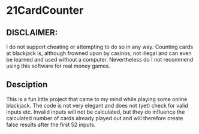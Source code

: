 # 21CardCounter
 
## DISCLAIMER:
I do not support cheating or attempting to do so in any way. Counting cards at blackjack is, although frowned upon by casinos, not illegal and can even be learned and used without a computer. Nevertheless do I not recommend using this software for real money games.

## Desciption
This is a fun little project that came to my mind while playing some online blackjack. The code is not very elegant and does not (yet) check for valid inputs etc. Invalid inputs will not be calculated, but they do influence the calculated number of cards already played out and will therefore create false results after the first 52 inputs. 
